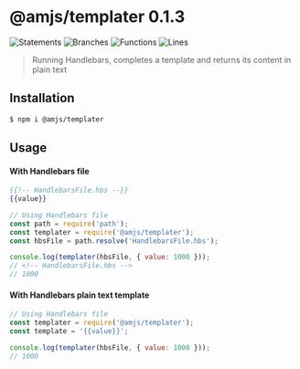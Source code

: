 # @amjs/templater 0.1.3

![Statements](https://img.shields.io/badge/Statements-100%25-brightgreen.svg) ![Branches](https://img.shields.io/badge/Branches-100%25-brightgreen.svg) ![Functions](https://img.shields.io/badge/Functions-100%25-brightgreen.svg) ![Lines](https://img.shields.io/badge/Lines-100%25-brightgreen.svg)

> Running Handlebars, completes a template and returns its content in plain text

## Installation

```bash
$ npm i @amjs/templater
```
## Usage

#### With Handlebars file

```handlebars
{{!-- HandlebarsFile.hbs --}}
{{value}}
```

```javascript
// Using Handlebars file
const path = require('path');
const templater = require('@amjs/templater');
const hbsFile = path.resolve('HandlebarsFile.hbs');

console.log(templater(hbsFile, { value: 1000 }));
// <!-- HandlebarsFile.hbs -->
// 1000
```

#### With Handlebars plain text template

```javascript
// Using Handlebars file
const templater = require('@amjs/templater');
const template = '{{value}}';

console.log(templater(hbsFile, { value: 1000 }));
// 1000
```
